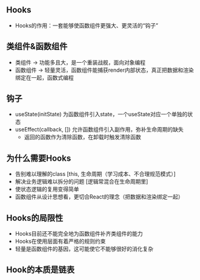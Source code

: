 ## Hooks
- Hooks的作用：一套能够使函数组件更强大、更灵活的“钩子”


## 类组件&函数组件
- 类组件 -> 功能多且大，是一个重装战舰，面向对象编程
- 函数组件 -> 轻量灵活，函数组件能捕获render内部状态，真正把数据和渲染绑定在一起，函数式编程

## 钩子
- useState(initState) 为函数组件引入state，一个useState对应一个单独的状态
- useEffect(callback, []) 允许函数组件引入副作用，弥补生命周期的缺失
  - 返回的函数作为清除函数，在卸载时触发清除函数

## 为什么需要Hooks
- 告别难以理解的class [this, 生命周期（学习成本、不合理规范模式）]
- 解决业务逻辑难以拆分的问题 [逻辑常混合在生命周期里]
- 使状态逻辑的复用变得简单
- 函数组件从设计思想看，更切合React的理念（把数据和渲染绑定一起）

## Hooks的局限性
- Hooks目前还不能完全地为函数组件补齐类组件的能力
- Hooks在使用层面有着严格的规则约束
- 轻量是函数组件的基因，这可能使它不能够很好的消化复杂

## Hook的本质是链表
